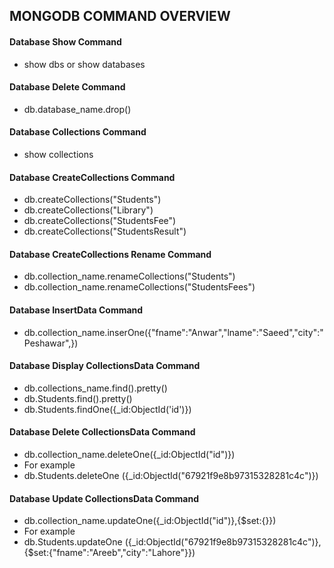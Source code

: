 ## MONGODB COMMAND OVERVIEW

#### Database Show Command
- show dbs or show databases

#### Database Delete Command
- db.database_name.drop()
#### Database Collections Command
- show collections

#### Database CreateCollections Command
- db.createCollections("Students")
- db.createCollections("Library")
- db.createCollections("StudentsFee")
- db.createCollections("StudentsResult")

#### Database CreateCollections Rename Command

- db.collection_name.renameCollections("Students")
- db.collection_name.renameCollections("StudentsFees")

#### Database InsertData Command
- db.collection_name.inserOne({"fname":"Anwar","lname":"Saeed","city":"Peshawar",})


#### Database Display CollectionsData Command
- db.collections_name.find().pretty()
- db.Students.find().pretty()
- db.Students.findOne({_id:ObjectId('id')})

#### Database Delete CollectionsData Command
- db.collection_name.deleteOne({_id:ObjectId("id")})
- For example
 - db.Students.deleteOne
({_id:ObjectId("67921f9e8b97315328281c4c")})

#### Database Update CollectionsData Command

- db.collection_name.updateOne({_id:ObjectId("id")},{$set:{}})
- For example
 - db.Students.updateOne
({_id:ObjectId("67921f9e8b97315328281c4c")},{$set:{"fname":"Areeb","city":"Lahore"}})
